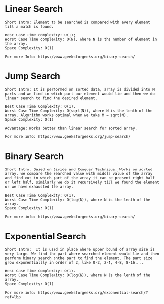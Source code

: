 # Linear Search

    Short Intro: Element to be searched is compared with every element till a match is found.

    Best Case Time complexity: O(1);
    Worst Case Time complexity: O(N), where N is the number of element in the array.
    Space Complexity: O(1)

    For more Info: https://www.geeksforgeeks.org/binary-search/
 
# Jump Search
    Short Intro: It is performed on sorted data, array is divided into M parts and we find in which part our element would lie and then we do linear search to find the desired element.

    Best Case Time Complexity: O(1).
    Worst Case Time Complexity: O(sqrt(N)), where N is the lenth of the array. Algorithm works optimal when we take M = sqrt(N).
    Space Complexity: O(1)

    Advantage: Works better than linear search for sorted array.

    For more info: https://www.geeksforgeeks.org/jump-search/

# Binary Search

    Short Intro: Based on Divide and Conquer Technique. Works on sorted array, we compare the searched value with middle value of the array and find out in which part of the array it can be present right half or left half, similarly we do it recursively till we found the element or we have exhausted the array. 

    Best Case Time Complexity: O(1).
    Worst Case Time Complexity: O(log(N)), where N is the lenth of the array.
    Space Complexity: O(1)

    For more info: https://www.geeksforgeeks.org/binary-search/

# Exponential Search

    Short Intro:  It is used in place where upper bound of array size is very large. We find the part where searched element would lie and then perform binary search onthe part to find the element. The part size grow exponentiallly in order of 2, like 0-2, 2-4, 4-8, 8-16....

    Best Case Time Complexity: O(1).
    Worst Case Time Complexity: O(log(N)), where N is the lenth of the array.
    Space Complexity: O(1)

    For more info: https://www.geeksforgeeks.org/exponential-search/?ref=lbp
